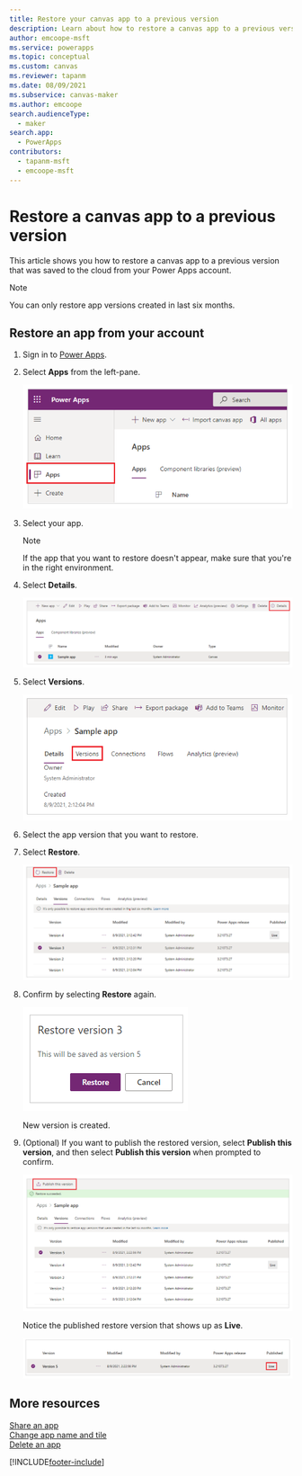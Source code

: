 ```yaml
---
title: Restore your canvas app to a previous version
description: Learn about how to restore a canvas app to a previous version.
author: emcoope-msft
ms.service: powerapps
ms.topic: conceptual
ms.custom: canvas
ms.reviewer: tapanm
ms.date: 08/09/2021
ms.subservice: canvas-maker
ms.author: emcoope
search.audienceType: 
  - maker
search.app: 
  - PowerApps
contributors:
  - tapanm-msft
  - emcoope-msft
---
```

# Restore a canvas app to a previous version

This article shows you how to restore a canvas app to a previous version that was saved to the cloud from your Power Apps account.

> [!NOTE]
> You can only restore app versions created in last six months.

## Restore an app from your account

1. Sign in to [Power Apps](https://make.powerapps.com).

1. Select **Apps** from the left-pane.

    ![Select Apps](./media/restore-an-app/file-apps.png "Select Apps")

1. Select your app.

    > [!NOTE]
    > If the app that you want to restore doesn't appear, make sure that you're in the right environment.

1. Select **Details**.

    ![Select Details option](./media/restore-an-app/select-details.png "Select Details option")

1. Select **Versions**.

    ![Select Versions](./media/restore-an-app/versions.png "Select Versions")

1. Select the app version that you want to restore.

1. Select **Restore**.

    ![Select Restore](./media/restore-an-app/restore.png "Select Restore")

1. Confirm by selecting **Restore** again.

    ![Confirm restore](./media/restore-an-app/restore-confirm.png "Confirm restore")

    New version is created.

1. (Optional) If you want to publish the restored version, select **Publish this version**, and then select **Publish this version** when prompted to confirm.

    ![Publish restored version](./media/restore-an-app/publish.png "Publish restored version")

    Notice the published restore version that shows up as **Live**.
    
    ![Live version](./media/restore-an-app/live.png "Live version")

## More resources
[Share an app](share-app.md)  
[Change app name and tile](set-name-tile.md)  
[Delete an app](delete-app.md)


[!INCLUDE[footer-include](../../includes/footer-banner.md)]